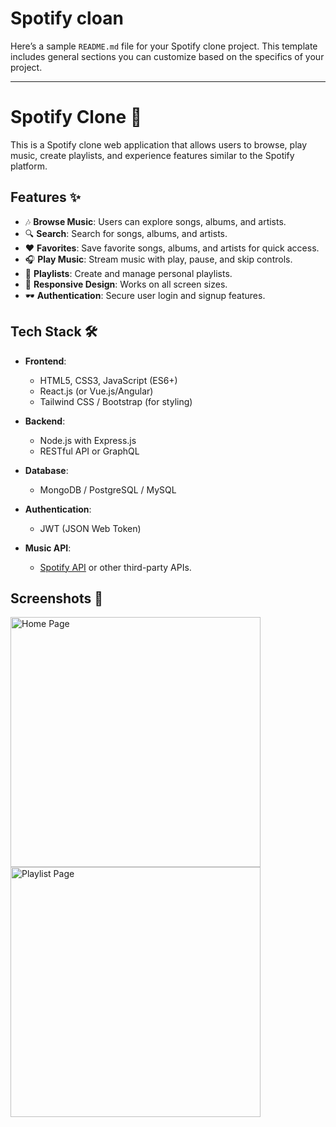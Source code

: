 # Spotify cloan
Here’s a sample `README.md` file for your Spotify clone project. This template includes general sections you can customize based on the specifics of your project.

---

# Spotify Clone 🎵

This is a Spotify clone web application that allows users to browse, play music, create playlists, and experience features similar to the Spotify platform.

## Features ✨

- 🎶 **Browse Music**: Users can explore songs, albums, and artists.
- 🔍 **Search**: Search for songs, albums, and artists.
- ❤️ **Favorites**: Save favorite songs, albums, and artists for quick access.
- 🎧 **Play Music**: Stream music with play, pause, and skip controls.
- 📜 **Playlists**: Create and manage personal playlists.
- 🔄 **Responsive Design**: Works on all screen sizes.
- 🕶️ **Authentication**: Secure user login and signup features.

## Tech Stack 🛠️

- **Frontend**:
  - HTML5, CSS3, JavaScript (ES6+)
  - React.js (or Vue.js/Angular)
  - Tailwind CSS / Bootstrap (for styling)
  
- **Backend**:
  - Node.js with Express.js
  - RESTful API or GraphQL

- **Database**:
  - MongoDB / PostgreSQL / MySQL
  
- **Authentication**:
  - JWT (JSON Web Token)
  
- **Music API**:
  - [Spotify API](https://developer.spotify.com/documentation/web-api/) or other third-party APIs.

## Screenshots 📸

<img src="path_to_screenshot" alt="Home Page" width="400px">
<img src="path_to_screenshot" alt="Playlist Page" width="400px">

